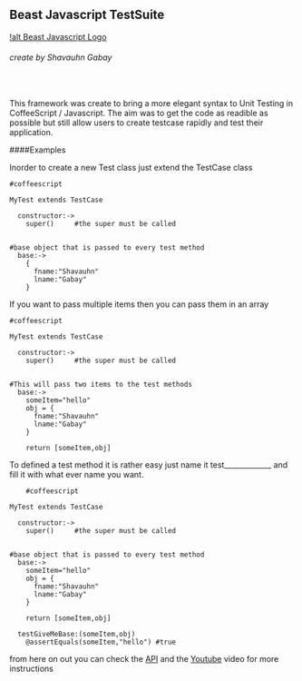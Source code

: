 Beast Javascript TestSuite
--------------------------

[!alt Beast Javascript Logo](http://beastjavascript.github.io/TestSuite/images/Beast.png)

###### create by Shavauhn Gabay

<br>

This framework was create to bring a more elegant syntax to Unit Testing in CoffeeScript / Javascript. The aim was to get the code as readible as possible but still allow users to create testcase rapidly and test their application.


####Examples

Inorder to create a new Test class just extend the TestCase class

    #coffeescript

    MyTest extends TestCase

      constructor:->
        super()     #the super must be called


    #base object that is passed to every test method
      base:->
        {
          fname:"Shavauhn"
          lname:"Gabay"
        }


If you want to pass multiple items then you can pass them in an array


    #coffeescript

    MyTest extends TestCase

      constructor:->
        super()     #the super must be called


    #This will pass two items to the test methods
      base:->
        someItem="hello"
        obj = {
          fname:"Shavauhn"
          lname:"Gabay"
        }

        return [someItem,obj]




To defined a test method it is rather easy just name it test_____________ and fill it with what ever name you want.


        #coffeescript

    MyTest extends TestCase

      constructor:->
        super()     #the super must be called


    #base object that is passed to every test method
      base:->
        someItem="hello"
        obj = {
          fname:"Shavauhn"
          lname:"Gabay"
        }

        return [someItem,obj]

      testGiveMeBase:(someItem,obj)
        @assertEquals(someItem,"hello") #true

from here on out you can check the [API](http://beastjavascript.github.io/TestSuite/doc/) and the [Youtube](http://youtu.be/npgqeC_FyXM) video for more instructions
